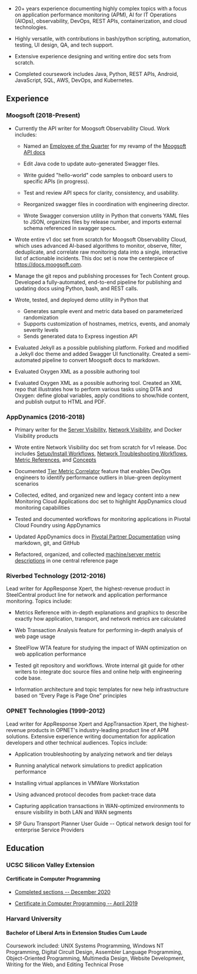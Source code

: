 
* 20+ years experience documenting highly complex topics with a focus on application performance monitoring (APM), AI for IT Operations (AIOps), observability, DevOps, REST APIs, containerization, and cloud technologies. 

* Highly versatile, with contributions in bash/python scripting, automation, testing, UI design, QA, and tech support. 
 
* Extensive experience designing and writing entire doc sets from scratch. 
 
* Completed coursework includes Java, Python, REST APIs, Android, JavaScript, SQL, AWS, DevOps, and Kubernetes. 

## Experience 

### Moogsoft (2018-Present)

* Currently the API writer for Moogsoft Observability Cloud. Work includes:

   * Named an [Employee of the Quarter](https://www.linkedin.com/feed/update/urn:li:activity:6800049491429990400/?commentUrn=urn%3Ali%3Acomment%3A(activity%3A6800049491429990400%2C6801192805843791872)) for my revamp of the [Moogsoft API docs](https://api.docs.moogsoft.com/reference/overview)

   * Edit Java code to update auto-generated Swagger files.

   * Write guided "hello-world" code samples to onboard users to specific APIs (in progress).

   * Test and review API specs for clarity, consistency, and usability.

   * Reorganized swagger files in coordination with engineering director.

   * Wrote Swagger conversion utility in Python that converts YAML files to JSON, organizes files by release number, and imports external schema referenced in swagger specs.

* Wrote entire v1 doc set from scratch for Moogsoft Observability Cloud, which uses advanced AI-based algorithms to monitor, observe, filter, deduplicate, and correlate raw monitoring data into a single, interactive list of actionable incidents. This doc set is now the centerpiece of https://docs.moogsoft.com.

* Manage the git repos and publishing processes for Tech Content group.  Developed a fully-automated, end-to-end pipeline for publishing and updating docs using Python, bash, and REST calls. 

* Wrote, tested, and deployed demo utility in Python that
   * Generates sample event and metric data based on parameterized randomization
   * Supports customization of hostnames, metrics, events, and anomaly severity levels
   * Sends generated data to Express ingestion API

* Evaluated Jekyll as a possible publishing platform. Forked and modified a Jekyll doc theme and added Swagger UI functionality. Created a semi-automated pipeline to convert Moogsoft docs to markdown. 

* Evaluated Oxygen XML as a possible authoring tool

* Evaluated Oxygen XML as a possible authoring tool. Created an XML repo that illustrates how to perform various tasks using DITA and Oxygen: define global variables, apply conditions to show/hide content, and publish output to HTML and PDF.  

### AppDynamics (2016-2018)

* Primary writer for the [Server Visibility](https://docs.appdynamics.com/display/PRO44/Server+Visibility), [Network Visibility](https://docs.appdynamics.com/display/PRO44/Network+Visibility), and Docker Visibility products 

* Wrote entire Network Visibility doc set from scratch for v1 release. Doc includes [Setup/Install Workflows](https://docs.appdynamics.com/display/PRO44/Set+Up+Network+Visibility), [Network Troubleshooting Workflows](https://docs.appdynamics.com/display/PRO44/Network+Visibility+Workflows+and+Example+Use+Cases), [Metric References](https://docs.appdynamics.com/display/PRO44/Network+Visibility+Metrics), and [Concepts](https://docs.appdynamics.com/display/PRO44/Network+Visibility+Concepts)
 

* Documented [Tier Metric Correlator](https://docs.appdynamics.com/display/PRO44/Tier+Metric+Correlator) feature that enables DevOps engineers to identify performance outliers in blue-green deployment scenarios

* Collected, edited, and organized new and legacy content into a new Monitoring Cloud Applications doc set to highlight AppDynamics cloud monitoring capabilities

* Tested and documented workflows for monitoring applications in Pivotal Cloud Foundry using AppDynamics

* Updated AppDynamics docs in [Pivotal Partner Documentation](https://docs.pivotal.io/partners/appdynamics/index.html) using markdown, git, and GitHub

* Refactored, organized, and collected [machine/server metric descriptions](https://docs.appdynamics.com/display/PRO44/Hardware+Resources+Metrics) in one central reference page


### Riverbed Technology (2012-2016)

Lead writer for AppResponse Xpert, the highest-revenue product in SteelCentral product line for network and application performance monitoring. Topics include:

* Metrics Reference with in-depth explanations and graphics to describe exactly how application, transport, and network metrics are calculated

* Web Transaction Analysis feature for performing in-depth analysis of web page usage

* SteelFlow WTA feature for studying the impact of WAN optimization on web application performance

* Tested git repository and workflows. Wrote internal git guide for other writers to integrate doc source files and online help with engineering code base.

* Information architecture and topic templates for new help infrastructure based on “Every Page is Page One” principles

### OPNET Technologies (1999-2012)

Lead writer for AppResponse Xpert and AppTransaction Xpert, the highest-revenue products in OPNET's industry-leading product line of APM solutions. Extensive experience writing documentation for application developers and other technical audiences. Topics include:

* Application troubleshooting by analyzing network and tier delays

* Running analytical network simulations to predict application performance

* Installing virtual appliances in VMWare Workstation

* Using advanced protocol decodes from packet-trace data

* Capturing application transactions in WAN-optimized environments to ensure visibility in both LAN and WAN segments

* SP Guru Transport Planner User Guide -- Optical network design tool for enterprise Service Providers

## Education

### UCSC Silicon Valley Extension

#### Certificate in Computer Programming

* [Completed sections -- December 2020](../pdf/doug-bothwell-ucsc-transcript-dec-2020.png)

* [Certificate in Computer Programming -- April 2019](../pdf/doug-bothwell-ucsc-transcript-dec-2020.png)


### Harvard University

#### Bachelor of Liberal Arts in Extension Studies Cum Laude

Coursework included: UNIX Systems Programming, Windows NT
Programming, Digital Circuit Design, Assembler Language Programming,
Object-Oriented Programming, Multimedia Design, Website Development,
Writing for the Web, and Editing Technical Prose



